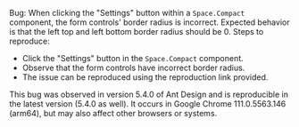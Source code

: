 Bug: When clicking the "Settings" button within a `Space.Compact` component, the form controls' border radius is incorrect. Expected behavior is that the left top and left bottom border radius should be 0. Steps to reproduce:

- Click the "Settings" button in the `Space.Compact` component.
- Observe that the form controls have incorrect border radius.
- The issue can be reproduced using the reproduction link provided.

This bug was observed in version 5.4.0 of Ant Design and is reproducible in the latest version (5.4.0 as well). It occurs in Google Chrome 111.0.5563.146 (arm64), but may also affect other browsers or systems.
